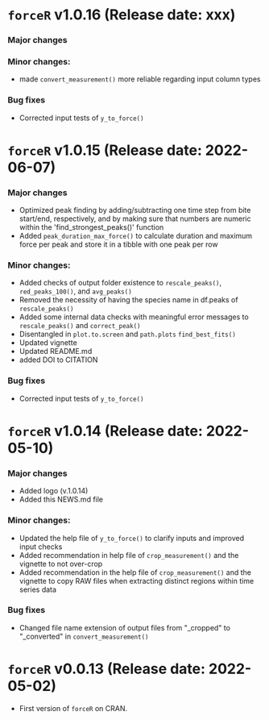 # `forceR` v1.0.16 (Release date: xxx)
### Major changes

### Minor changes:
  * made `convert_measurement()` more reliable regarding input column types
  
### Bug fixes
  * Corrected input tests of `y_to_force()`

# `forceR` v1.0.15 (Release date: 2022-06-07)
### Major changes
  * Optimized peak finding by adding/subtracting one time step from bite start/end, respectively, and by making sure that numbers are numeric within the 'find_strongest_peaks()' function
  * Added `peak_duration_max_force()` to calculate duration and maximum force per peak and store it in a tibble with one peak per row

### Minor changes:
  * Added checks of output folder existence to `rescale_peaks()`, `red_peaks_100()`, and `avg_peaks()`
  * Removed the necessity of having the species name in df.peaks of `rescale_peaks()`
  * Added some internal data checks with meaningful error messages to `rescale_peaks()` and `correct_peak()`
  * Disentangled in `plot.to.screen` and `path.plots` `find_best_fits()`
  * Updated vignette
  * Updated README.md
  * added DOI to CITATION

### Bug fixes
  * Corrected input tests of `y_to_force()`



# `forceR` v1.0.14 (Release date: 2022-05-10)
### Major changes
  * Added logo (v.1.0.14)
  * Added this NEWS.md file

### Minor changes:
  * Updated the help file of `y_to_force()` to clarify inputs and improved input checks
  * Added recommendation in help file of `crop_measurement()` and the vignette to not over-crop
  * Added recommendation  in the help file of `crop_measurement()` and the vignette to copy RAW files when extracting distinct regions within time series data

### Bug fixes
  * Changed file name extension of output files from "_cropped" to "_converted" in `convert_measurement()`



# `forceR` v0.0.13 (Release date: 2022-05-02)
  * First version of `forceR` on CRAN.
